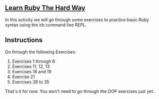 ## [Learn Ruby The Hard Way](https://learnrubythehardway.org/book/)

In this activity we will go through some exercises to practice basic Ruby syntax using the irb command line REPL.

## Instructions
Go through the following Exercises:

1. Exercises 1 through 6
2. Exercises 11, 12, 13
3. Exercises 18 and 19
4. Exercise 21
5. Exercises 28 to 35

That's it for now. You won't need to go through the OOP exercises just yet.